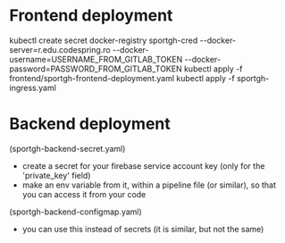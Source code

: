 # Frontend deployment

kubectl create secret docker-registry sportgh-cred --docker-server=r.edu.codespring.ro --docker-username=USERNAME_FROM_GITLAB_TOKEN --docker-password=PASSWORD_FROM_GITLAB_TOKEN
kubectl apply -f frontend/sportgh-frontend-deployment.yaml
kubectl apply -f sportgh-ingress.yaml

# Backend deployment

(sportgh-backend-secret.yaml)
- create a secret for your firebase service account key (only for the 'private_key' field)
- make an env variable from it, within a pipeline file (or similar), so that you can access it from your code

(sportgh-backend-configmap.yaml)
- you can use this instead of secrets (it is similar, but not the same)
